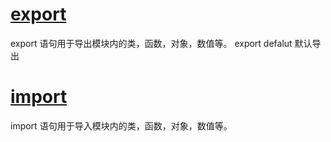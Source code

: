 # [export](https://developer.mozilla.org/zh-CN/docs/Web/JavaScript/Reference/Statements/export#%E9%BB%98%E8%AE%A4%E5%AF%BC%E5%87%BA) 
export 语句用于导出模块内的类，函数，对象，数值等。
export defalut 默认导出
# [import](https://developer.mozilla.org/zh-CN/docs/Web/JavaScript/Reference/Statements/import)
import 语句用于导入模块内的类，函数，对象，数值等。

